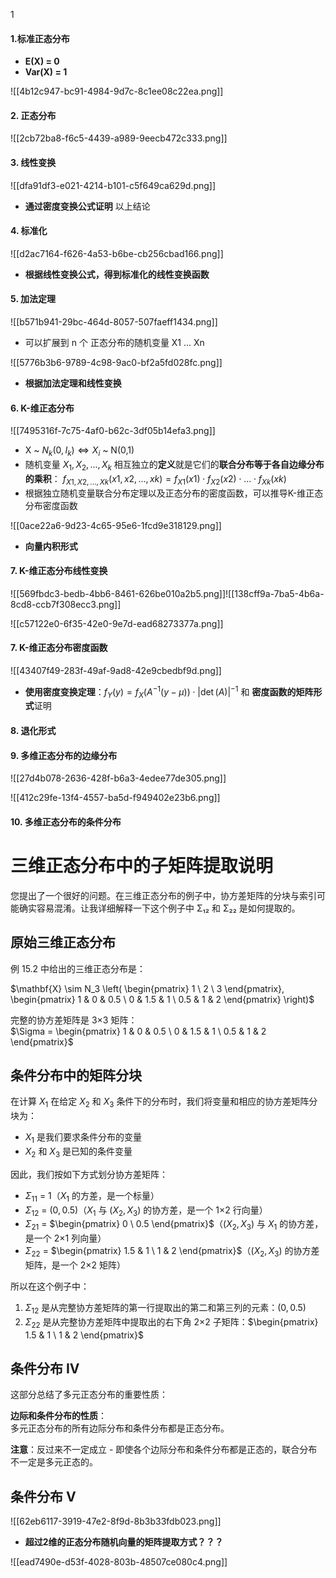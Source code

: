 1
#### 1.标准正态分布

- **E(X) = 0**
- **Var(X) = 1**

![[4b12c947-bc91-4984-9d7c-8c1ee08c22ea.png]]

#### 2. 正态分布

![[2cb72ba8-f6c5-4439-a989-9eecb472c333.png]]

#### 3. 线性变换

![[dfa91df3-e021-4214-b101-c5f649ca629d.png]]
- **通过密度变换公式证明** 以上结论
#### 4. 标准化

![[d2ac7164-f626-4a53-b6be-cb256cbad166.png]]
- **根据线性变换公式，得到标准化的线性变换函数**

#### 5. 加法定理

![[b571b941-29bc-464d-8057-507faeff1434.png]]

- 可以扩展到 n 个 正态分布的随机变量 X1 ... Xn

![[5776b3b6-9789-4c98-9ac0-bf2a5fd028fc.png]]

- **根据加法定理和线性变换**
#### 6. K-维正态分布

![[7495316f-7c75-4af0-b62c-3df05b14efa3.png]]

- X ~ $N_k(0,I_k) \Leftrightarrow X_i$ ~ N(0,1)
- 随机变量 $X_1, X_2, ..., X_k$ 相互独立的**定义**就是它们的**联合分布等于各自边缘分布的乘积**：
	$f_{X1​,X2​,...,Xk}​​(x1​,x2​,...,xk​)=f_{X1}​​(x1​)⋅f_{X2}​​(x2​)⋅...⋅f_{Xk}​​(xk​)$
- 根据独立随机变量联合分布定理以及正态分布的密度函数，可以推导K-维正态分布密度函数

![[0ace22a6-9d23-4c65-95e6-1fcd9e318129.png]]
- **向量内积形式**

#### 7. K-维正态分布线性变换


![[569fbdc3-bedb-4bb6-8461-626be010a2b5.png]]![[138cff9a-7ba5-4b6a-8cd8-ccb7f308ecc3.png]]

![[c57122e0-6f35-42e0-9e7d-ead68273377a.png]]
#### 7. K-维正态分布密度函数

![[43407f49-283f-49af-9ad8-42e9cbedbf9d.png]]

- **使用密度变换定理**：$f_Y(y) = f_X(A^{-1}(y - \mu)) \cdot |\det(A)|^{-1}$ 和 **密度函数的矩阵形式**证明

#### 8. 退化形式

#### 9. 多维正态分布的边缘分布

![[27d4b078-2636-428f-b6a3-4edee77de305.png]]

![[412c29fe-13f4-4557-ba5d-f949402e23b6.png]]
#### 10. 多维正态分布的条件分布

# 三维正态分布中的子矩阵提取说明

您提出了一个很好的问题。在三维正态分布的例子中，协方差矩阵的分块与索引可能确实容易混淆。让我详细解释一下这个例子中 Σ₁₂ 和 Σ₂₂ 是如何提取的。

## 原始三维正态分布

例 15.2 中给出的三维正态分布是：

$\mathbf{X} \sim N_3 \left( \begin{pmatrix} 1 \ 2 \ 3 \end{pmatrix}, \begin{pmatrix} 1 & 0 & 0.5 \ 0 & 1.5 & 1 \ 0.5 & 1 & 2 \end{pmatrix} \right)$

完整的协方差矩阵是 3×3 矩阵：  
$\Sigma = \begin{pmatrix} 1 & 0 & 0.5 \ 0 & 1.5 & 1 \ 0.5 & 1 & 2 \end{pmatrix}$

## 条件分布中的矩阵分块

在计算 $X_1$ 在给定 $X_2$ 和 $X_3$ 条件下的分布时，我们将变量和相应的协方差矩阵分块为：

- $X_1$ 是我们要求条件分布的变量
- $X_2$ 和 $X_3$ 是已知的条件变量

因此，我们按如下方式划分协方差矩阵：

- $\Sigma_{11}$ = 1（$X_1$ 的方差，是一个标量）
- $\Sigma_{12}$ = $(0, 0.5)$（$X_1$ 与 $(X_2, X_3)$ 的协方差，是一个 1×2 行向量）
- $\Sigma_{21}$ = $\begin{pmatrix} 0 \ 0.5 \end{pmatrix}$（$(X_2, X_3)$ 与 $X_1$ 的协方差，是一个 2×1 列向量）
- $\Sigma_{22}$ = $\begin{pmatrix} 1.5 & 1 \ 1 & 2 \end{pmatrix}$（$(X_2, X_3)$ 的协方差矩阵，是一个 2×2 矩阵）

所以在这个例子中：

1. $\Sigma_{12}$ 是从完整协方差矩阵的第一行提取出的第二和第三列的元素：$(0, 0.5)$
2. $\Sigma_{22}$ 是从完整协方差矩阵中提取出的右下角 2×2 子矩阵：$\begin{pmatrix} 1.5 & 1 \ 1 & 2 \end{pmatrix}$

## 条件分布 IV

这部分总结了多元正态分布的重要性质：

**边际和条件分布的性质**：  
多元正态分布的所有边际分布和条件分布都是正态分布。

**注意**：反过来不一定成立 - 即使各个边际分布和条件分布都是正态的，联合分布不一定是多元正态的。

## 条件分布 V

![[62eb6117-3919-47e2-8f9d-8b3b33fdb023.png]]

- **超过2维的正态分布随机向量的矩阵提取方式？？？**

![[ead7490e-d53f-4028-803b-48507ce080c4.png]]


